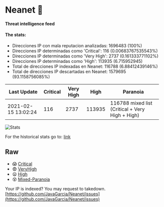 # Neanet :hocho:
#### Threat intelligence feed
#### The stats:

- Direcciones IP con mala reputacion analizadas: 1696483 (100%)
- Direcciones IP determinadas como 'Critical':  116 (0.00683767535543%)
- Direcciones IP determinadas como 'Very High':  2737 (0.161333771102%)
- Direcciones IP determinadas como 'High':  113935 (6.715952945)
- Total de direcciones IP indexadas en Neanet:  116788 (6.88412439146%)
- Total de direcciones IP descartadas en Neanet:  1579695 (93.1158756085%)

| Last Update | Critical | Very High | High | Paranoia |
| --- | --- | --- | --- | --- |
| 2021-02-15 13:02:24 | 116 | 2737 | 113935 | 116788 mixed list (Critical + Very High + High)|

![Stats](https://docs.google.com/spreadsheets/d/e/2PACX-1vSnaNMIXVabIpDJjufMlzH7poXnshF3mgd8Is1g9ytUEzVsP5my4Trn8f-xkoLLQ38xpL3HtmUexLo6/pubchart?oid=501124687&format=image)

For the historical stats go to: [link](/stats.csv)
## Raw
- :scream: [Critical](https://raw.githubusercontent.com/JavaGarcia/Neanet/master/blacklists/neanet_critical.txt)
- :fearful: [VeryHigh](https://raw.githubusercontent.com/JavaGarcia/Neanet/master/blacklists/neanet_veryHigh.txtt)
- :frowning: [High](https://raw.githubusercontent.com/JavaGarcia/Neanet/master/blacklists/neanet_high.txt)
- :dizzy_face: [Mixed-Paranoia](https://raw.githubusercontent.com/JavaGarcia/Neanet/master/blacklists/neanet_all.txt)


Your IP is indexed? You may request to takedown. [https://github.com/JavaGarcia/Neanet/issues](https://github.com/JavaGarcia/Neanet/issues)






















































































































































































































































































































































































































































































































































































































































































































































































































































































































































































































































































































































































































































































































































































































































































































































































































































































































































































































































































































































































































































































































































































































































































































































































































































































































































































































































































































































































































































































































































































































































































































































































































































































































































































































































































































































































































































































































































































































































































































































































































































































































































































































































































































































































